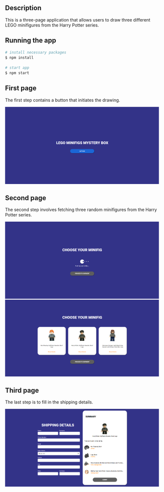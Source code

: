 ## Description

This is a three-page application that allows users to draw three different LEGO minifigures from the Harry Potter series.

## Running the app

```bash
# install necessary packages
$ npm install

# start app
$ npm start
```

## First page

The first step contains a button that initiates the drawing.

![Alt text](readme/image.png)

## Second page

The second step involves fetching three random minifigures from the Harry Potter series.

![Alt text](readme/image-1.png)
![Alt text](readme/image-2.png)

## Third page

The last step is to fill in the shipping details.

![Alt text](readme/image-3.png)
